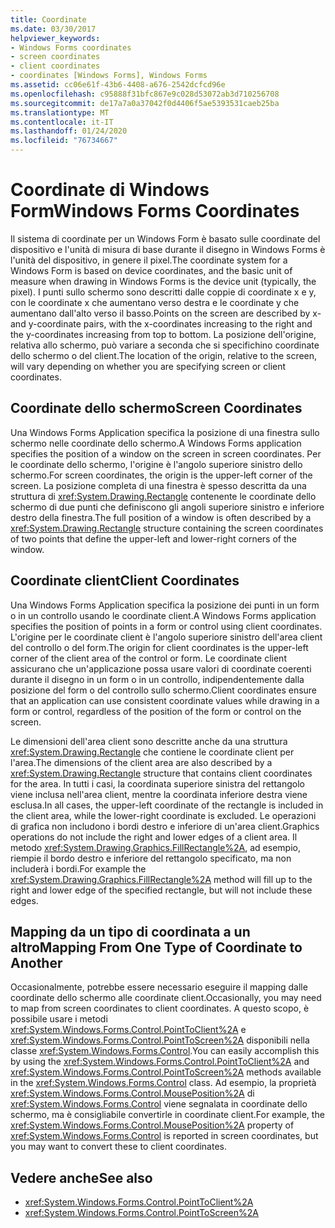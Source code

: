 ```yaml
---
title: Coordinate
ms.date: 03/30/2017
helpviewer_keywords:
- Windows Forms coordinates
- screen coordinates
- client coordinates
- coordinates [Windows Forms], Windows Forms
ms.assetid: cc06e61f-43b6-4408-a676-2542dcfcd96e
ms.openlocfilehash: c95888f31bfc867e9c028d53072ab3d710256708
ms.sourcegitcommit: de17a7a0a37042f0d4406f5ae5393531caeb25ba
ms.translationtype: MT
ms.contentlocale: it-IT
ms.lasthandoff: 01/24/2020
ms.locfileid: "76734667"
---
```

# <a name="windows-forms-coordinates"></a><span data-ttu-id="7347a-102">Coordinate di Windows Form</span><span class="sxs-lookup"><span data-stu-id="7347a-102">Windows Forms Coordinates</span></span>
<span data-ttu-id="7347a-103">Il sistema di coordinate per un Windows Form è basato sulle coordinate del dispositivo e l'unità di misura di base durante il disegno in Windows Forms è l'unità del dispositivo, in genere il pixel.</span><span class="sxs-lookup"><span data-stu-id="7347a-103">The coordinate system for a Windows Form is based on device coordinates, and the basic unit of measure when drawing in Windows Forms is the device unit (typically, the pixel).</span></span> <span data-ttu-id="7347a-104">I punti sullo schermo sono descritti dalle coppie di coordinate x e y, con le coordinate x che aumentano verso destra e le coordinate y che aumentano dall'alto verso il basso.</span><span class="sxs-lookup"><span data-stu-id="7347a-104">Points on the screen are described by x- and y-coordinate pairs, with the x-coordinates increasing to the right and the y-coordinates increasing from top to bottom.</span></span> <span data-ttu-id="7347a-105">La posizione dell'origine, relativa allo schermo, può variare a seconda che si specifichino coordinate dello schermo o del client.</span><span class="sxs-lookup"><span data-stu-id="7347a-105">The location of the origin, relative to the screen, will vary depending on whether you are specifying screen or client coordinates.</span></span>  
  
## <a name="screen-coordinates"></a><span data-ttu-id="7347a-106">Coordinate dello schermo</span><span class="sxs-lookup"><span data-stu-id="7347a-106">Screen Coordinates</span></span>  
 <span data-ttu-id="7347a-107">Una Windows Forms Application specifica la posizione di una finestra sullo schermo nelle coordinate dello schermo.</span><span class="sxs-lookup"><span data-stu-id="7347a-107">A Windows Forms application specifies the position of a window on the screen in screen coordinates.</span></span> <span data-ttu-id="7347a-108">Per le coordinate dello schermo, l'origine è l'angolo superiore sinistro dello schermo.</span><span class="sxs-lookup"><span data-stu-id="7347a-108">For screen coordinates, the origin is the upper-left corner of the screen.</span></span> <span data-ttu-id="7347a-109">La posizione completa di una finestra è spesso descritta da una struttura di <xref:System.Drawing.Rectangle> contenente le coordinate dello schermo di due punti che definiscono gli angoli superiore sinistro e inferiore destro della finestra.</span><span class="sxs-lookup"><span data-stu-id="7347a-109">The full position of a window is often described by a <xref:System.Drawing.Rectangle> structure containing the screen coordinates of two points that define the upper-left and lower-right corners of the window.</span></span>  
  
## <a name="client-coordinates"></a><span data-ttu-id="7347a-110">Coordinate client</span><span class="sxs-lookup"><span data-stu-id="7347a-110">Client Coordinates</span></span>  
 <span data-ttu-id="7347a-111">Una Windows Forms Application specifica la posizione dei punti in un form o in un controllo usando le coordinate client.</span><span class="sxs-lookup"><span data-stu-id="7347a-111">A Windows Forms application specifies the position of points in a form or control using client coordinates.</span></span> <span data-ttu-id="7347a-112">L'origine per le coordinate client è l'angolo superiore sinistro dell'area client del controllo o del form.</span><span class="sxs-lookup"><span data-stu-id="7347a-112">The origin for client coordinates is the upper-left corner of the client area of the control or form.</span></span> <span data-ttu-id="7347a-113">Le coordinate client assicurano che un'applicazione possa usare valori di coordinate coerenti durante il disegno in un form o in un controllo, indipendentemente dalla posizione del form o del controllo sullo schermo.</span><span class="sxs-lookup"><span data-stu-id="7347a-113">Client coordinates ensure that an application can use consistent coordinate values while drawing in a form or control, regardless of the position of the form or control on the screen.</span></span>  
  
 <span data-ttu-id="7347a-114">Le dimensioni dell'area client sono descritte anche da una struttura <xref:System.Drawing.Rectangle> che contiene le coordinate client per l'area.</span><span class="sxs-lookup"><span data-stu-id="7347a-114">The dimensions of the client area are also described by a <xref:System.Drawing.Rectangle> structure that contains client coordinates for the area.</span></span> <span data-ttu-id="7347a-115">In tutti i casi, la coordinata superiore sinistra del rettangolo viene inclusa nell'area client, mentre la coordinata inferiore destra viene esclusa.</span><span class="sxs-lookup"><span data-stu-id="7347a-115">In all cases, the upper-left coordinate of the rectangle is included in the client area, while the lower-right coordinate is excluded.</span></span> <span data-ttu-id="7347a-116">Le operazioni di grafica non includono i bordi destro e inferiore di un'area client.</span><span class="sxs-lookup"><span data-stu-id="7347a-116">Graphics operations do not include the right and lower edges of a client area.</span></span> <span data-ttu-id="7347a-117">Il metodo <xref:System.Drawing.Graphics.FillRectangle%2A>, ad esempio, riempie il bordo destro e inferiore del rettangolo specificato, ma non includerà i bordi.</span><span class="sxs-lookup"><span data-stu-id="7347a-117">For example the <xref:System.Drawing.Graphics.FillRectangle%2A> method will fill up to the right and lower edge of the specified rectangle, but will not include these edges.</span></span>  
  
## <a name="mapping-from-one-type-of-coordinate-to-another"></a><span data-ttu-id="7347a-118">Mapping da un tipo di coordinata a un altro</span><span class="sxs-lookup"><span data-stu-id="7347a-118">Mapping From One Type of Coordinate to Another</span></span>  
 <span data-ttu-id="7347a-119">Occasionalmente, potrebbe essere necessario eseguire il mapping dalle coordinate dello schermo alle coordinate client.</span><span class="sxs-lookup"><span data-stu-id="7347a-119">Occasionally, you may need to map from screen coordinates to client coordinates.</span></span> <span data-ttu-id="7347a-120">A questo scopo, è possibile usare i metodi <xref:System.Windows.Forms.Control.PointToClient%2A> e <xref:System.Windows.Forms.Control.PointToScreen%2A> disponibili nella classe <xref:System.Windows.Forms.Control>.</span><span class="sxs-lookup"><span data-stu-id="7347a-120">You can easily accomplish this by using the <xref:System.Windows.Forms.Control.PointToClient%2A> and <xref:System.Windows.Forms.Control.PointToScreen%2A> methods available in the <xref:System.Windows.Forms.Control> class.</span></span> <span data-ttu-id="7347a-121">Ad esempio, la proprietà <xref:System.Windows.Forms.Control.MousePosition%2A> di <xref:System.Windows.Forms.Control> viene segnalata in coordinate dello schermo, ma è consigliabile convertirle in coordinate client.</span><span class="sxs-lookup"><span data-stu-id="7347a-121">For example, the <xref:System.Windows.Forms.Control.MousePosition%2A> property of <xref:System.Windows.Forms.Control> is reported in screen coordinates, but you may want to convert these to client coordinates.</span></span>  
  
## <a name="see-also"></a><span data-ttu-id="7347a-122">Vedere anche</span><span class="sxs-lookup"><span data-stu-id="7347a-122">See also</span></span>

- <xref:System.Windows.Forms.Control.PointToClient%2A>
- <xref:System.Windows.Forms.Control.PointToScreen%2A>
